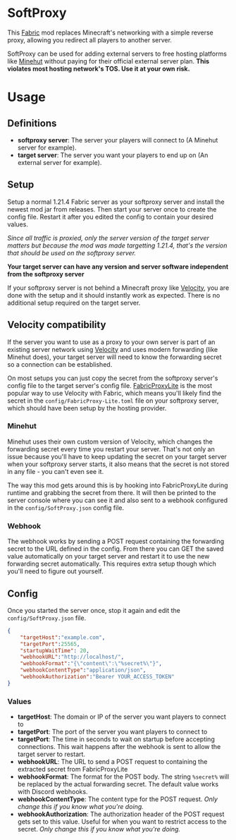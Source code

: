 # SoftProxy
This [Fabric](https://fabricmc.net/) mod replaces Minecraft's networking with a simple reverse
proxy, allowing you redirect all players to another server.

SoftProxy can be used for adding external servers to free hosting platforms like 
[Minehut](https://app.minehut.com/) without paying for their official external server plan.
**This violates most hosting network's TOS. Use it at your own risk.**

# Usage
## Definitions
- **softproxy server**: The server your players will connect to (A Minehut server for example).
- **target server**: The server you want your players to end up on (An external server for example).

## Setup
Setup a normal 1.21.4 Fabric server as your softproxy server and install the newest mod jar from releases.
Then start your server once to create the config file. Restart it after you edited the config to 
contain your desired values.

*Since all traffic is proxied, only the server version of the target server matters but
because the mod was made targetting 1.21.4, that's the version that should be used on the softproxy server.*

**Your target server can have any version and server software independent from the softproxy server**

If your softproxy server is not behind a Minecraft proxy like [Velocity](https://papermc.io/software/velocity),
you are done with the setup and it should instantly work as expected. There is no additional setup
required on the target server.

## Velocity compatibility
If the server you want to use as a proxy to your own server is part of an existing server
network using [Velocity](https://papermc.io/software/velocity) and uses modern forwarding (like Minehut does),
your target server will need to know the forwarding secret so a connection can be established.

On most setups you can just copy the secret from the softproxy server's config file to the 
target server's config file. [FabricProxyLite](https://modrinth.com/mod/fabricproxy-lite)
is the most popular way to use Velocity with Fabric, which means you'll likely find the secret
in the `config/FabricProxy-Lite.toml` file on your softproxy server, which should have been
setup by the hosting provider.

### Minehut
Minehut uses their own custom version of Velocity, which changes the forwarding secret every
time you restart your server. That's not only an issue because you'll have to keep updating
the secret on your target server when your softproxy server starts, it also means that the
secret is not stored in any file - you can't even see it.

The way this mod gets around this is by hooking into FabricProxyLite during runtime and
grabbing the secret from there. It will then be printed to the server console where you
can see it and also sent to a webhook configured in the `config/SoftProxy.json` config file.

### Webhook
The webhook works by sending a POST request containing the forwarding secret 
to the URL defined in the config. From there you can GET the saved value automatically on your
target server and restart it to use the new forwarding secret automatically. This requires 
extra setup though which you'll need to figure out yourself.



## Config
Once you started the server once, stop it again and edit the `config/SoftProxy.json` file.
```json
{
    "targetHost":"example.com",
    "targetPort":25565,
    "startupWaitTime": 20,
    "webhookURL":"http://localhost/",
    "webhookFormat":"{\"content\":\"%secret%\"}",
    "webhookContentType":"application/json",
    "webhookAuthorization":"Bearer YOUR_ACCESS_TOKEN"
}
```
### Values
- **targetHost**: The domain or IP of the server you want players to connect to
- **targetPort**: The port of the server you want players to connect to
- **targetPort**: The time in seconds to wait on startup before accepting connections. This
wait happens after the webhook is sent to allow the target server to restart.
- **webhookURL**: The URL to send a POST request to containing the 
extracted secret from FabricProxyLite
- **webhookFormat**: The format for the POST body. The string `%secret%` will be replaced by
the actual forwarding secret. The default value works with Discord webhooks.
- **webhookContentType**: The content type for the POST request. *Only change this if you 
know what you're doing.*
- **webhookAuthorization**: The authorization header of the POST request gets set to this value.
Useful for when you want to restrict access to the secret. *Only change this if you know what you're doing.*